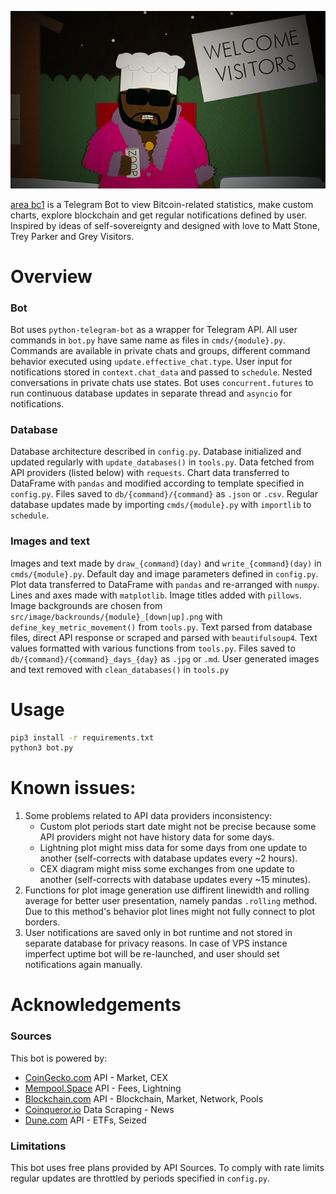 ![welcome](https://github.com/etchedheadplate/area-bc1/blob/master/welcome.png)

[area bc1](https://t.me/area_bc1_bot) is a Telegram Bot to view Bitcoin-related statistics, make custom charts, explore blockchain and get regular notifications defined by user. Inspired by ideas of self-sovereignty and designed with love to Matt Stone, Trey Parker and Grey Visitors.

# Overview
### Bot
Bot uses `python-telegram-bot` as a wrapper for Telegram API.  All user commands in `bot.py`  have same name as files in `cmds/{module}.py`. Commands are available in private chats and groups, different command behavior executed using `update.effective_chat.type`. User input for notifications stored in `context.chat_data` and passed to `schedule`. Nested conversations in private chats use states. Bot uses `concurrent.futures` to run continuous database updates in separate thread and `asyncio` for notifications.
### Database
Database architecture described in `config.py`. Database initialized and updated regularly with `update_databases()` in `tools.py`. Data fetched from API providers (listed below) with `requests`. Chart data transferred to DataFrame with `pandas` and modified according to template specified in `config.py`. Files saved to `db/{command}/{command}` as `.json` or `.csv`. Regular database updates made by importing `cmds/{module}.py` with `importlib` to `schedule`.
### Images and text
Images and text made by `draw_{command}(day)` and  `write_{command}(day)` in `cmds/{module}.py`. Default day and image parameters defined in `config.py`. Plot data transferred to DataFrame with `pandas` and re-arranged with `numpy`. Lines and axes made with `matplotlib`. Image titles added with `pillows`. Image backgrounds are chosen from `src/image/backrounds/{module}_[down|up].png` with `define_key_metric_movement()` from `tools.py`. Text parsed from database files, direct API response or scraped and parsed with `beautifulsoup4`.  Text values formatted with various functions from `tools.py`. Files saved to `db/{command}/{command}_days_{day}` as `.jpg` or `.md`. User generated images and text removed with `clean_databases()` in `tools.py`

# Usage
```bash
pip3 install -r requirements.txt
python3 bot.py
```

# Known issues:
1. Some problems related to API data providers inconsistency:
    - Custom plot periods start date might not be precise because some API providers might not have history data for some days.
    - Lightning plot might miss data for some days from one update to another (self-corrects with database updates every ~2 hours).
    - CEX diagram might miss some exchanges from one update to another (self-corrects with database updates every ~15 minutes).
2. Functions for plot image generation use diffirent linewidth and rolling average for better user presentation, namely pandas `.rolling` method. Due to this method's behavior plot lines might not fully connect to plot borders.
3. User notifications are saved only in bot runtime and not stored in separate database for privacy reasons. In case of VPS instance imperfect uptime bot will be re-launched, and user should set notifications again manually.

# Acknowledgements
### Sources
This bot is powered by:
- [CoinGecko.com](https://www.coingecko.com/) API - Market, CEX
- [Mempool.Space](https://mempool.space/) API - Fees, Lightning
- [Blockchain.com](https://www.blockchain.com/) API - Blockchain, Market, Network, Pools
- [Coinqueror.io](https://coinqueror.io/) Data Scraping - News
- [Dune.com](https://dune.com/) API - ETFs, Seized
### Limitations
This bot uses free plans provided by API Sources. To comply with rate limits regular updates are throttled by periods specified in `config.py`.